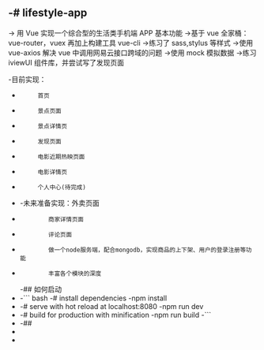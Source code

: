 ## -# lifestyle-app

-> 用 Vue 实现一个综合型的生活类手机端 APP 基本功能
->基于 vue 全家桶：vue-router，vuex 再加上构建工具 vue-cli
->练习了 sass,stylus 等样式
->使用 vue-axios 解决 vue 中调用网易云接口跨域的问题
->使用 mock 模拟数据
->练习 iviewUI 组件库，并尝试写了发现页面

-目前实现：

-          首页
-          景点页面
-          景点详情页
-          发现页面
-          电影近期热映页面
-          电影详情页
-          个人中心(待完成)
- -未来准备实现：外卖页面
-             商家详情页面
-             评论页面
-             做一个node服务端，配合mongodb，实现商品的上下架、用户的登录注册等功能
-             丰富各个模块的深度
  -## 如何启动
- -``` bash
  -# install dependencies
  -npm install
- -# serve with hot reload at localhost:8080
  -npm run dev
- -# build for production with minification
  -npm run build
  -```
- -##
-
-
